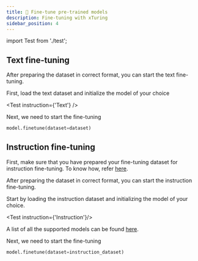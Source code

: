 ```yaml
---
title: 🔧 Fine-tune pre-trained models
description: Fine-tuning with xTuring
sidebar_position: 4
---
```


import Test from './test';

<!-- # Fine-tuning guide -->

## Text fine-tuning
After preparing the dataset in correct format, you can start the text fine-tuning.

First, load the text dataset and initialize the model of your choice

<Test instruction={'Text'} />


Next, we need to start the fine-tuning

```python
model.finetune(dataset=dataset)
```

<!-- Finally, let us test how our fine-tuned model performs using the `.generate()` function.

```python
output = model.generate(texts=["Why LLM models are becoming so important?"])

# Print the model outputs
print("Generated output by the model: {}".format(output))
``` -->


## Instruction fine-tuning

First, make sure that you have prepared your fine-tuning dataset for instruction fine-tuning. To know how, refer [here](/overview/quickstart/prepare#instructiondataset).

After preparing the dataset in correct format, you can start the instruction fine-tuning.

Start by loading the instruction dataset and initializing the model of your choice.

<Test instruction={'Instruction'}/>

A list of all the supported models can be found [here](/overview/supported_models).



Next, we need to start the fine-tuning

```python
model.finetune(dataset=instruction_dataset)
```

<!-- Finally, let us test how our fine-tuned model performs using the `.generate()` function.

```python
output = model.generate(texts=["Why LLM models are becoming so important?"])

# Print the model outputs
print("Generated output by the model: {}".format(output))
``` -->

<!-- xTuring supports following models:

|   Model Name     |      Model Key      | Description |
| ------------ | --------- | ---- |
| BLOOM | bloom | Bloom 1.1B model |
| BLOOM LoRA  | bloom_lora | Bloom 1.1B model with LoRA technique to speed up fine-tuning  |
| BLOOM LoRA INT8 | bloom_lora_int8 | Bloom 1.1B INT8 model with LoRA technique to speed up fine-tuning |
| Cerebras  | cerebras | Cerebras-GPT 1.3B model |
| Cerebras LoRA  | cerebras_lora | Cerebras-GPT 1.3B model with LoRA technique to speed up fine-tuning  |
| Cerebras LoRA INT8  | cerebras_lora_int8 | Cerebras-GPT 1.3B INT8 model with LoRA technique to speed up fine-tuning |
| DistilGPT-2  | distilgpt2 | DistilGPT-2 model |
| DistilGPT-2 LoRA | distilgpt2_lora | DistilGPT-2 model with LoRA technique to speed up fine-tuning  |
| Galactica  | galactica | Galactica 6.7B model |
| Galactica LoRA  | galactica_lora | Galactica 6.7B model with LoRA technique to speed up fine-tuning  |
| Galactica LoRA INT8  | galactica_lora_int8 | Galactica 6.7B INT8 model with LoRA technique to speed up fine-tuning |
| GPT-J | gptj | GPT-J 6B model |
| GPT-J LoRA | gptj_lora | GPT-J 6B model with LoRA technique to speed up fine-tuning  |
| GPT-J LoRA INT8 | gptj_lora_int8 | GPT-J 6B INT8 model with LoRA technique to speed up fine-tuning
| GPT-2 | gpt2 | GPT-2 model |
| GPT-2 LoRA  | gpt2_lora | GPT-2 model with LoRA technique to speed up fine-tuning  |
| GPT-2 LoRA INT8  | gpt2_lora_int8 | GPT-2 INT8 model with LoRA technique to speed up fine-tuning |
| LLaMA | llama | LLaMA 7B model |
| LLaMA LoRa | llama_lora | LLaMA 7B model with LoRA technique to speed up fine-tuning  |
| LLaMA LoRA INT8  | llama_lora_int8 | LLaMA 7B INT8 model with LoRA technique to speed up fine-tuning
| OPT | opt | OPT 1.3B model |
| OPT LoRA | opt_lora | OPT 1.3B model with LoRA technique to speed up fine-tuning  |
| OPT LoRA INT8 | opt_lora_int8 | OPT 1.3B INT8 model with LoRA technique to speed up fine-tuning | -->